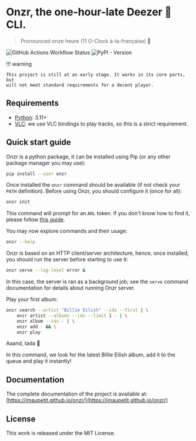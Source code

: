 # Onzr, the one-hour-late Deezer 💜 CLI.

> Pronounced onze heure (11 O-Clock à-la-française) 🤡

![GitHub Actions Workflow Status](https://img.shields.io/github/actions/workflow/status/jmaupetit/onzr/quality.yml)
![PyPI - Version](https://img.shields.io/pypi/v/onzr)

!!! warning

    This project is still at an early stage. It works in its core parts, but
    will not meet standard requirements for a decent player.

## Requirements

- [Python](https://www.python.org): 3.11+
- [VLC](https://www.videolan.org/vlc/index.en_GB.html): we use VLC bindings to
  play tracks, so this is a strict requirement.

## Quick start guide

Onzr is a python package, it can be installed using Pip (or any other package
manager you may use):

```sh
pip install --user onzr
```

Once installed the `onzr` command should be available (if not check your `PATH`
definition). Before using Onzr, you should configure it (once for all):

```sh
onzr init
```

This command will prompt for an `ARL` token. If you don't know how to find it,
please follow
[this guide](https://github.com/nathom/streamrip/wiki/Finding-Your-Deezer-ARL-Cookie).

You may now explore commands and their usage:

```sh
onzr --help
```

Onzr is based on an HTTP client/server architecture, hence, once installed, you
should run the server before starting to use it:

```sh
onzr serve --log-level error &
```

In this case, the server is ran as a background job; see the `serve` command
documentation for details about running Onzr server.

Play your first album:

```sh
onzr search --artist "Billie Eilish" --ids --first | \
    onzr artist --albums --ids --limit 1 - | \
    onzr album --ids - | \
    onzr add - && \
    onzr play
```

Aaand, tada 🎉

In this command, we look for the latest Billie Eilish album, add it to the
queue and play it instantly!

## Documentation

The complete documentation of the project is available at:
[https://jmaupetit.github.io/onzr/](https://jmaupetit.github.io/onzr/)

## License

This work is released under the MIT License.
